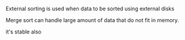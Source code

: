 External sorting is used when data to be sorted using external disks


Merge sort can handle large amount of data that do not fit in memory.

it's stable also

